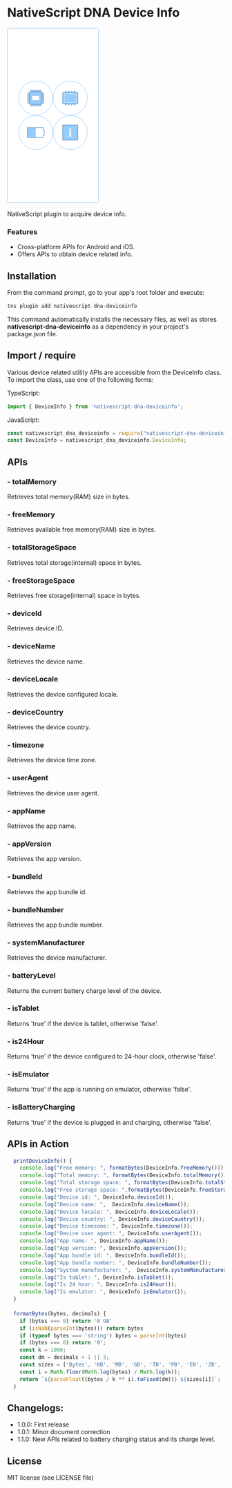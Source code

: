 
# NativeScript DNA Device Info

![nativescript-dna-deviceinfo](https://raw.githubusercontent.com/DeepakArora76/nativescript-dna-deviceinfo/master/dna-deviceinfo.png)

NativeScript plugin to acquire device info. 

### Features

- Cross-platform APIs for Android and iOS.
- Offers APIs to obtain device related info.


## Installation

From the command prompt, go to your app's root folder and execute:

```javascript
tns plugin add nativescript-dna-deviceinfo
```
This command automatically installs the necessary files, as well as stores **nativescript-dna-deviceinfo** as a dependency in your project's package.json file.


## Import / require

Various device related utility APIs are accessible from the DeviceInfo class. To import the class, use one of the following forms:

TypeScript:
```javascript
import { DeviceInfo } from 'nativescript-dna-deviceinfo';
```
JavaScript:
```javascript
const nativescript_dna_deviceinfo = require("nativescript-dna-deviceinfo");
const DeviceInfo = nativescript_dna_deviceinfo.DeviceInfo;
```


## APIs

### - totalMemory

Retrieves total memory(RAM) size in bytes.

### - freeMemory

Retrieves available free memory(RAM) size in bytes.

### - totalStorageSpace

Retrieves total storage(internal) space in bytes.

### - freeStorageSpace

Retrieves free storage(internal) space in bytes.

### - deviceId

Retrieves device ID.

### - deviceName

Retrieves the device name.

### - deviceLocale

Retrieves the device configured locale.

### - deviceCountry

Retrieves the device country.

### - timezone

Retrieves the device time zone.

### - userAgent

Retrieves the device user agent.

### - appName

Retrieves the app name.

### - appVersion

Retrieves the app version.

### - bundleId

Retrieves the app bundle id.

### - bundleNumber

Retrieves the app bundle number.

### - systemManufacturer

Retrieves the device manufacturer.

### - batteryLevel

Returns the current battery charge level of the device.

### - isTablet

Returns 'true' if the device is tablet, otherwise 'false'.

### - is24Hour

Returns 'true' if the device configured to 24-hour clock, otherwise 'false'.

### - isEmulator

Returns 'true' if the app is running on emulator, otherwise 'false'.

### - isBatteryCharging

Returns 'true' if the device is plugged in and charging, otherwise  'false'.


## APIs in Action

```javascript
  printDeviceInfo() { 
    console.log("Free memory: ", formatBytes(DeviceInfo.freeMemory()));
    console.log("Total memory: ", formatBytes(DeviceInfo.totalMemory()));
    console.log("Total storage space: ", formatBytes(DeviceInfo.totalStorageSpace()));
    console.log("Free storage space: ",formatBytes(DeviceInfo.freeStorageSpace()));
    console.log("Device id: ", DeviceInfo.deviceId());
    console.log("Device name: ",  DeviceInfo.deviceName());
    console.log("Device locale: ", DeviceInfo.deviceLocale());
    console.log("Device country: ", DeviceInfo.deviceCountry());
    console.log("Device timezone: ", DeviceInfo.timezone());
    console.log("Device user agent: ", DeviceInfo.userAgent());
    console.log("App name: ", DeviceInfo.appName());
    console.log("App version: ", DeviceInfo.appVersion());
    console.log("App bundle id: ", DeviceInfo.bundleId());
    console.log("App bundle number: ", DeviceInfo.bundleNumber());
    console.log("System manufacturer: ",  DeviceInfo.systemManufacturer());
    console.log("Is tablet: ", DeviceInfo.isTablet());
    console.log("Is 24 hour: ", DeviceInfo.is24Hour());
    console.log("Is emulator: ", DeviceInfo.isEmulator());
  }

  formatBytes(bytes, decimals) {
    if (bytes === 0) return '0 GB'
    if (isNaN(parseInt(bytes))) return bytes
    if (typeof bytes === 'string') bytes = parseInt(bytes)
    if (bytes === 0) return '0';
    const k = 1000;
    const dm = decimals + 1 || 3;
    const sizes = ['Bytes', 'KB', 'MB', 'GB', 'TB', 'PB', 'EB', 'ZB', 'YB'];
    const i = Math.floor(Math.log(bytes) / Math.log(k));
    return `${parseFloat((bytes / k ** i).toFixed(dm))} ${sizes[i]}`;
  }
```

## Changelogs:
- 1.0.0: First release
- 1.0.1: Minor document correction
- 1.1.0: New APIs related to battery charging status and its charge level.


## License

MIT license (see LICENSE file)
